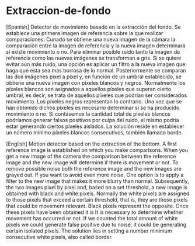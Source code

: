 # Extraccion-de-fondo

[Spanish]
Detector de movimiento basado en la extracción del fondo.
Se establece una primera imagen de referencia sobre la que realizar comparaciones. Cunado se obtiene una nueva imagen de 
la cámara la comparación entre la imagen de referencia y la nueva imagen determinará si existe movimiento o no. Para eliminar 
posible ruido tanto la imagen de referencia como las nuevas imágenes se transforman a gris. Si se quiere evitar aún más ruido, 
una opción es aplicar un filtro a la nueva imagen que haga que esta sea más borrosa de lo normal. Posteriormente se comparan las 
dos imágenes píxel a píxel y, en función de un umbral establecido, se obtiene una nueva imagen con píxeles blancos y negros. 
Normalmente los píxeles blancos son asignados a aquellos píxeles que superan cierto umbral, es decir, se trata de aquellos píxeles 
que podrían ser considerados movimiento. Los píxeles negros representan lo contrario. Una vez que se han obtenido dichos píxeles es 
necesario determinar si se ha producido movimiento o no. Si contásemos la cantidad total de píxeles blancos podríamos generar falsos 
positivos por culpa del ruido, el mismo podría estar generando ciertos píxeles aislados. La solución reside en establecer un número 
mínimo píxeles blancos consecutivos, también llamado borde.   

[English]
Motion detector based on the extraction of the bottom. A first reference image is established on which you make comparisons. When 
you get a new image of the camera the comparison between the reference image and the new image will determine if there is movement 
or not. To remove possible noise both the reference image and the new images are grayed out. If you want to avoid even more noise,
One option is to apply a filter to the new image that makes it more blurry than normal. Subsequently, the two images pixel by pixel 
and, based on a set threshold, a new image is obtained with black and white pixels. Normally the white pixels are assigned to those 
pixels that exceed a certain threshold, that is, they are those pixels that could be movement relevant. Black pixels represent the 
opposite. Once these pixels have been obtained it is It is necessary to determine whether movement has occurred or not. If we counted 
the total amount of white pixels we could generate false positive due to noise, it could be generating certain isolated pixels. The 
solution lies in setting a number minimum consecutive white pixels, also called border.
